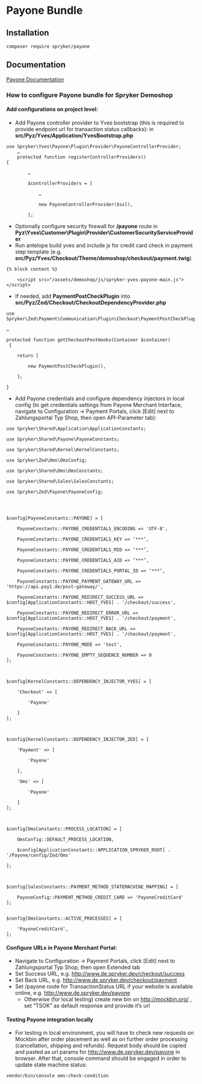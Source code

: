 # Payone Bundle

## Installation

```
composer require spryker/payone
```

## Documentation

[Payone Documentation](http://spryker.github.io/core/bundles/payone)

### How to configure Payone bundle for Spryker Demoshop

#### Add configurations on project level:
* Add Payone controller provider to Yves bootstrap (this is required to provide endpoint url for transaction status callbacks):
in **src/Pyz/Yves/Application/YvesBootstrap.php**
```
use Spryker\Yves\Payone\Plugin\Provider\PayoneControllerProvider;
	…
	protected function registerControllerProviders()
{

	    …

	    $controllerProviders = [

	        …

	        new PayoneControllerProvider($ssl),

	    ];
```
* Optionally configure security firewall for **/payone** route in **Pyz\Yves\Customer\Plugin\Provider\CustomerSecurityServiceProvider**
* Run antelope build yves and include js for credit card check in payment step template (e.g. **src/Pyz/Yves/Checkout/Theme/demoshop/checkout/payment.twig**)
```
{% block content %}

    <script src="/assets/demoshop/js/spryker-yves-payone-main.js"></script>
```

* If needed, add **PaymentPostCheckPlugin** into **src/Pyz/Zed/Checkout/CheckoutDependencyProvider.php**
```
use Spryker\Zed\Payment\Communication\Plugin\Checkout\PaymentPostCheckPlugin;

…

protected function getCheckoutPostHooks(Container $container)
 {

    return [

        new PaymentPostCheckPlugin(),

    ];

}
```

*	Add Payone credentials and configure dependency injectors in local config (to get credentials settings from Payone Merchant Interface, navigate to Configuration -> Payment Portals, click [Edit] next to Zahlungsportal Typ Shop, then open API-Parameter tab):
```
use Spryker\Shared\Application\ApplicationConstants;

use Spryker\Shared\Payone\PayoneConstants;

use Spryker\Shared\Kernel\KernelConstants;

use Spryker\Zed\Oms\OmsConfig;

use Spryker\Shared\Oms\OmsConstants;

use Spryker\Shared\Sales\SalesConstants;

use Spryker\Zed\Payone\PayoneConfig;




$config[PayoneConstants::PAYONE] = [

    PayoneConstants::PAYONE_CREDENTIALS_ENCODING => 'UTF-8',

    PayoneConstants::PAYONE_CREDENTIALS_KEY => ‘***’,

    PayoneConstants::PAYONE_CREDENTIALS_MID => ‘***’,

    PayoneConstants::PAYONE_CREDENTIALS_AID => ‘***’,

    PayoneConstants::PAYONE_CREDENTIALS_PORTAL_ID => ‘***’,

    PayoneConstants::PAYONE_PAYMENT_GATEWAY_URL => 'https://api.pay1.de/post-gateway/',

    PayoneConstants::PAYONE_REDIRECT_SUCCESS_URL => $config[ApplicationConstants::HOST_YVES] . '/checkout/success',

    PayoneConstants::PAYONE_REDIRECT_ERROR_URL => $config[ApplicationConstants::HOST_YVES] . '/checkout/payment',

    PayoneConstants::PAYONE_REDIRECT_BACK_URL => $config[ApplicationConstants::HOST_YVES] . '/checkout/payment',

    PayoneConstants::PAYONE_MODE => 'test',

    PayoneConstants::PAYONE_EMPTY_SEQUENCE_NUMBER => 0
];



$config[KernelConstants::DEPENDENCY_INJECTOR_YVES] = [

    'Checkout' => [

        'Payone'

    ]
];



$config[KernelConstants::DEPENDENCY_INJECTOR_ZED] = [

    'Payment' => [

        'Payone'

    ],

    'Oms' => [

        'Payone'

    ]
];



$config[OmsConstants::PROCESS_LOCATION] = [

    OmsConfig::DEFAULT_PROCESS_LOCATION,

    $config[ApplicationConstants::APPLICATION_SPRYKER_ROOT] . '/Payone/config/Zed/Oms'

];



$config[SalesConstants::PAYMENT_METHOD_STATEMACHINE_MAPPING] = [

    PayoneConfig::PAYMENT_METHOD_CREDIT_CARD => 'PayoneCreditCard'
];


$config[OmsConstants::ACTIVE_PROCESSES] = [

    'PayoneCreditCard',
];
```
#### Configure URLs in Payone Merchant Portal:
* Navigate to Configuration -> Payment Portals, click [Edit] next to Zahlungsportal Typ Shop, then open Extended tab
* Set Success URL, e.g. http://www.de.spryker.dev/checkout/success
* Set Back URL, e.g. http://www.de.spryker.dev/checkout/payment
* Set /payone route for TransactionStatus URL if your website is available online, e.g. http://www.de.spryker.dev/payone
  * Otherwise (for local testing) create new bin on http://mockbin.org/ , set “TSOK” as default response and provide it’s url

#### Testing Payone integration locally
* For testing in local environment, you will have to check new requests on Mockbin after order placement as well as on further order processing (cancellation, shipping and refunds). Request body should be copied and pasted as url params for http://www.de.spryker.dev/payone in browser. After that, console command should be engaged in order to update state machine status:
```
vendor/bin/console oms:check-condition
```

